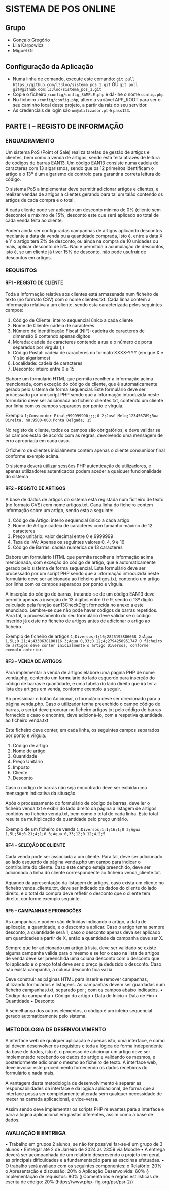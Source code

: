 # SISTEMA DE POS ONLINE

## Grupo
- Gonçalo Gregório
- Lila Karpowicz
- Miguel Gil

## Configuração da Aplicação

- Numa linha de comando, execute este comando:
`git pull https://github.com/l33loo/sistema_pos_1.git`
OU
`git pull git@github.com:l33loo/sistema_pos_1.git`
- Copie o ficheiro `/config/config_SAMPLE.php` e dá-lhe o nome `config.php`
- No ficheiro `/config/config.php`, altere a variável APP_ROOT para ser o seu caminho local deste projeto, a partir da raiz do seu servidor.
- As credenciais de login são `um@utilizador.pt` e `pass123`.

## PARTE I – REGISTO DE INFORMAÇÃO

### ENQUADRAMENTO

Um sistema PoS (Point of Sale) realiza tarefas de gestão de artigos e clientes, bem como a venda de
artigos, sendo esta feita através de leitura de códigos de barras EAN13. Um código EAN13 consiste
numa cadeia de caracteres com 13 algarismos, sendo que os 12 primeiros identificam o artigo e o 13º é
um algarismo de controlo para garantir a correta leitura do código.

O sistema PoS a implementar deve permitir adicionar artigos e clientes, e realizar vendas de artigos a
clientes gerando para tal um talão contendo os artigos de cada compra e o total.

A cada cliente pode ser aplicado um desconto mínimo de 0% (cliente sem desconto) e máximo de 15%,
desconto este que será aplicado ao total de cada venda feita ao cliente.

Podem ainda ser configuradas campanhas de artigos aplicando descontos mediante a data da venda ou
a quantidade comprada, isto é, entre a data X e Y o artigo terá Z% de desconto, ou ainda na compra de
10 unidades ou mais, aplicar desconto de 5%. Não é permitida a acumulação de descontos, isto é, se um
cliente já tiver 15% de desconto, não pode usufruir de descontos em artigos.

### REQUISITOS

#### RF1 – REGISTO DE CLIENTE

Toda a informação relativa aos clientes está armazenada num ficheiro de texto (no formato CSV) com o
nome clientes.txt. Cada linha contém a informação relativa a um cliente, sendo esta caracterizada
pelos seguintes campos:
1. Código de Cliente: inteiro sequencial único a cada cliente
2. Nome de Cliente: cadeia de caracteres
3. Número de Identificação Fiscal (NIF): cadeira de caracteres de dimensão 9 contendo apenas
dígitos
4. Morada: cadeia de caracteres contendo a rua e o número de porta separados por vírgula (,)
5. Código Postal: cadeia de caracteres no formato XXXX-YYY (em que X e Y são algarismos)
6. Localidade: cadeia de caracteres
7. Desconto: inteiro entre 0 e 15

Elabore um formulário HTML que permita recolher a informação acima mencionada, com exceção do
código de cliente, que é automaticamente gerado pelo sistema de forma sequencial. Este formulário
deve ser processado por um script PHP sendo que a informação introduzida neste formulário deve ser
adicionada ao ficheiro clientes.txt, contendo um cliente por linha com os campos separados por
ponto e vírgula.

Exemplo
`1;Consumidor Final;999999990;;;;0
2;José Melo;123456789;Rua Direita, n8;9500-000;Ponta Delgada; 15`

No registo de cliente, todos os campos são obrigatórios, e deve validar se os campos estão de acordo
com as regras, devolvendo uma mensagem de erro apropriada em cada caso.

O ficheiro de clientes inicialmente contém apenas o cliente consumidor final conforme exemplo acima.

O sistema deverá utilizar sessões PHP autenticação de utilizadores, e apenas utilizadores autenticados
podem aceder a qualquer funcionalidade do sistema

#### RF2 – REGISTO DE ARTIGOS

A base de dados de artigos do sistema está registada num ficheiro de texto (no formato CVS) com nome
artigos.txt. Cada linha do ficheiro contém informação sobre um artigo, sendo esta a seguinte:
1. Código de Artigo: inteiro sequencial único a cada artigo
2. Nome de Artigo: cadeia de caracteres com tamanho máximo de 12 caracteres
3. Preço unitário: valor decimal entre 0 e 9999999
4. Taxa de IVA: Apenas os seguintes valores 0, 4, 9 e 16
5. Código de Barras: cadeia numérica de 13 caracteres

Elabore um formulário HTML que permita recolher a informação acima mencionada, com exceção do
código de artigo, que é automaticamente gerado pelo sistema de forma sequencial. Este formulário
deve ser processado por um script PHP sendo que a informação introduzida neste formulário deve ser
adicionada ao ficheiro artigos.txt, contendo um artigo por linha com os campos separados por
ponto e vírgula.

A inserção do código de barras, tratando-se de um código EAN13 deve permitir apenas a inserção de 12
dígitos entre 0 e 9, sendo o 13º dígito calculado pela função ean13CheckDigit fornecida no anexo a este
enunciado. Lembre-se que não pode haver códigos de barras repetidos. Para tal, o processamento do
seu formulário deve validar se o código inserido já existe no ficheiro de artigos antes de adicionar o
artigo ao ficheiro.

Exemplo de ficheiro de artigos
`1;Diversos;1;16;2825195806668
2;Água 1,5L;0.21;4;4330638180116
3;Água 0,33;0.12;4;2794258951747
O ficheiro de artigos deve conter inicialmente o artigo Diversos, conforme exemplo anterior.`

#### RF3 – VENDA DE ARTIGOS

Para implementar a venda de artigos elabore uma página PHP de nome venda.php, contendo um
formulário do lado esquerdo para inserção do código de barras e quantidade, e uma tabela do lado
direito que irá ter a lista dos artigos em venda, conforme exemplo a seguir.

Ao pressionar o botão Adicionar, o formulário deve ser direcionado para a página venda.php. Caso o
utilizador tenha preenchido o campo código de barras, o script deve procurar no ficheiro
artigos.txt pelo código de barras fornecido e caso o encontre, deve adicioná-lo, com a respetiva
quantidade, ao ficheiro venda.txt

Este ficheiro deve conter, em cada linha, os seguintes campos separados por ponto e vírgula.
1. Código de artigo
2. Nome de artigo
3. Quantidade
4. Preço Unitário
5. Imposto
6. Cliente
7. Desconto

Caso o código de barras não seja encontrado deve ser exibida uma mensagem indicativa da situação.

Após o processamento do formulário de código de barras, deve ler o ficheiro venda.txt e exibir do
lado direito da página a listagem de artigos contidos no ficheiro venda.txt, bem como o total de
cada linha. Este total resulta da multiplicação da quantidade pelo preço unitário.

Exemplo de um ficheiro de venda
`1;Diversos;1;1;16;1;0
2;Água 1,5L;50;0.21;4;1;0
3;Água 0,33;12;0.12;4;2;5`

#### RF4 – SELEÇÃO DE CLIENTE

Cada venda pode ser associada a um cliente. Para tal, deve ser adicionado ao lado esquerdo da página
venda.php um campo para indicar o contribuinte do cliente. Caso este campo esteja preenchido,
deve ser adicionado a linha do cliente correspondente ao ficheiro venda_cliente.txt.

Aquando da apresentação da listagem de artigos, caso exista um cliente no ficheiro
venda_cliente.txt, deve ser indicado os dados do cliente do lado direito, e o total da compra
deve refletir o desconto que o cliente tem direito, conforme exemplo seguinte.

#### RF5 – CAMPANHAS E PROMOÇÕES

As campanhas e podem são definidas indicando o artigo, a data de aplicação, a quantidade, e o
desconto a aplicar. Caso o artigo tenha sempre desconto, a quantidade será 1, caso o desconto apenas
deva ser aplicado em quantidades a partir de X, então a quantidade da campanha deve ser X.

Sempre que for adicionado um artigo à lista, deve ser validado se existe alguma campanha válida para o
mesmo e se for o caso na lista de artigos de venda deve ser preenchida uma coluna desconto com o
desconto que foi aplicado e o preço total deve ser o preço já deduzido o desconto. Caso não exista
campanha, a coluna desconto fica vazia.

Deve construir as páginas HTML para inserir e remover campanhas, utilizando formulários e listagens.
As campanhas devem ser guardadas num ficheiro campanhas.txt, separado por ; com os campos
abaixo indicados.
• Código da campanha
• Código do artigo
• Data de Início
• Data de Fim
• Quantidade
• Desconto

À semelhança dos outros elementos, o código é um inteiro sequencial gerado automaticamente pelo
sistema.

### METODOLOGIA DE DESENVOLVIMENTO

A interface web de qualquer aplicação é apenas isto, uma interface, e como tal devem desenvolver os
requisitos e toda a lógica de forma independente da base de dados, isto é, o processo de adicionar um
artigo deve ser implementado recebendo os dados do artigo e validando os mesmos, e posteriormente
adicionar o mesmo ao ficheiro de texto. A interface web, deve invocar este procedimento fornecendo os
dados recebidos do formulário e nada mais.

A vantagem desta metodologia de desenvolvimento é separar as responsabilidades da interface e da
lógica aplicacional, de forma que a interface possa ser completamente alterada sem qualquer
necessidade de mexer na camada aplicacional, e vice-versa.

Assim sendo deve implementar os scripts PHP relevantes para a interface e para a lógica aplicacional em
pastas diferentes, assim como a base de dados.

### AVALIAÇÃO E ENTREGA

• Trabalho em grupos 2 alunos, se não for possível far-se-á um grupo de 3 alunos
• Entregar até 2 de Janeiro de 2024 às 23:59 via Moodle
• A entrega deverá ser acompanhada de um relatório descrevendo o projeto em geral, as
principais dificuldades e a fundamentação para as escolhas efetuadas.
• O trabalho será avaliado com os seguintes componentes:
o Relatório: 20%
o Apresentação e discussão: 20%
o Aplicação Desenvolvida: 60%
§ Implementação de requisitos: 80%
§ Comentários e regras estilísticas de escrita de código: 20% (https://www.php-
fig.org/psr/psr-2/)